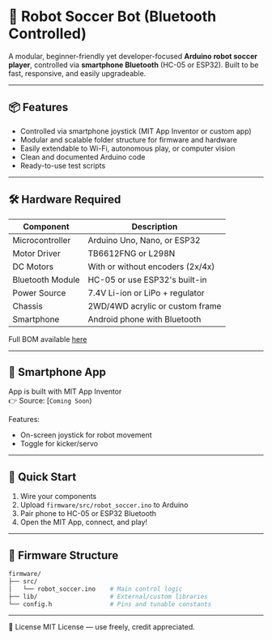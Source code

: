 # 🤖 Robot Soccer Bot (Bluetooth Controlled)

A modular, beginner-friendly yet developer-focused **Arduino robot soccer player**, controlled via **smartphone Bluetooth** (HC-05 or ESP32). Built to be fast, responsive, and easily upgradeable.

---

## 📦 Features

- Controlled via smartphone joystick (MIT App Inventor or custom app)
- Modular and scalable folder structure for firmware and hardware
- Easily extendable to Wi-Fi, autonomous play, or computer vision
- Clean and documented Arduino code
- Ready-to-use test scripts

---

## 🛠️ Hardware Required

| Component          | Description                         |
|--------------------|-------------------------------------|
| Microcontroller    | Arduino Uno, Nano, or ESP32         |
| Motor Driver       | TB6612FNG or L298N                  |
| DC Motors          | With or without encoders (2x/4x)    |
| Bluetooth Module   | HC-05 or use ESP32's built-in       |
| Power Source       | 7.4V Li-ion or LiPo + regulator     |
| Chassis            | 2WD/4WD acrylic or custom frame     |
| Smartphone         | Android phone with Bluetooth        |

Full BOM available [here](hardware/bill-of-materials.md)

---

## 📲 Smartphone App

App is built with MIT App Inventor  
👉 Source: [`Coming Soon`)

Features:
- On-screen joystick for robot movement
- Toggle for kicker/servo

---

## 🚀 Quick Start

1. Wire your components
2. Upload `firmware/src/robot_soccer.ino` to Arduino
3. Pair phone to HC-05 or ESP32 Bluetooth
4. Open the MIT App, connect, and play!

---

## 🔧 Firmware Structure

```bash
firmware/
├── src/
│   └── robot_soccer.ino    # Main control logic
├── lib/                    # External/custom libraries
└── config.h                # Pins and tunable constants
```

---

📜 License
MIT License — use freely, credit appreciated.
